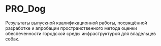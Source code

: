 # PRO_Dog
Результаты выпускной квалификационной работы, посвящённой разработке и апробации пространственного метода оценки обеспеченности городской среды инфраструктурой для владельцев собак. 
